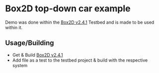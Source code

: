 # Box2D top-down car example

Demo was done within the [Box2D v2.4.1](https://github.com/erincatto/box2d/releases/tag/v2.4.1) Testbed and is made to be used within it. 

Usage/Building
-------------------------------
* Get & Build [Box2D v2.4.1](https://github.com/erincatto/box2d/releases/tag/v2.4.1)
* Add file as a test to the testbed project & build with the respective system

